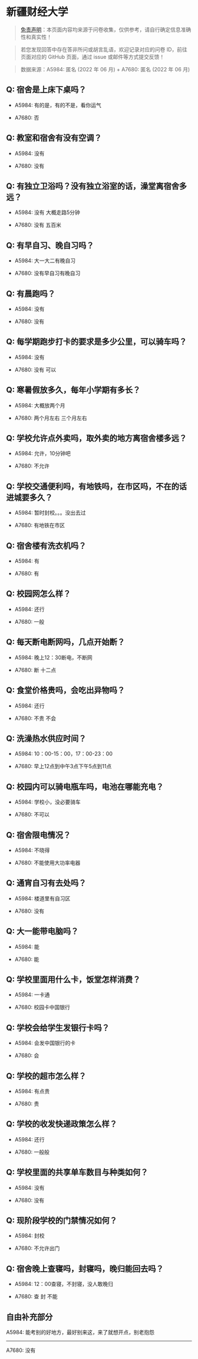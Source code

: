 # 新疆财经大学

> [免责声明](https://colleges.chat/#_3)：本页面内容均来源于问卷收集，仅供参考，请自行确定信息准确性和真实性！

> 若您发现回答中存在答非所问或胡言乱语，欢迎记录对应的问卷 ID，前往页面对应的 GitHub 页面，通过 issue 或邮件等方式提交反馈！

> 数据来源：A5984: 匿名 (2022 年 06 月) + A7680: 匿名 (2022 年 06 月)

## Q: 宿舍是上床下桌吗？

- A5984: 有的是，有的不是，看你运气

- A7680: 否

## Q: 教室和宿舍有没有空调？

- A5984: 没有

- A7680: 没有

## Q: 有独立卫浴吗？没有独立浴室的话，澡堂离宿舍多远？

- A5984: 没有     大概走路5分钟

- A7680: 没有 五百米

## Q: 有早自习、晚自习吗？

- A5984: 大一大二有晚自习

- A7680: 没有早自习有晚自习

## Q: 有晨跑吗？

- A5984: 没有

- A7680: 没有

## Q: 每学期跑步打卡的要求是多少公里，可以骑车吗？

- A5984: 没有

- A7680: 没有 可以

## Q: 寒暑假放多久，每年小学期有多长？

- A5984: 大概放两个月

- A7680: 两个月左右  三个月左右

## Q: 学校允许点外卖吗，取外卖的地方离宿舍楼多远？

- A5984: 允许，10分钟吧

- A7680: 不允许

## Q: 学校交通便利吗，有地铁吗，在市区吗，不在的话进城要多久？

- A5984: 暂时封校。。。没出去过

- A7680: 有地铁在市区

## Q: 宿舍楼有洗衣机吗？

- A5984: 有

- A7680: 有

## Q: 校园网怎么样？

- A5984: 还行

- A7680: 一般

## Q: 每天断电断网吗，几点开始断？

- A5984: 晚上12：30断电，不断网

- A7680: 断 十二点

## Q: 食堂价格贵吗，会吃出异物吗？

- A5984: 还行

- A7680: 不贵 不会

## Q: 洗澡热水供应时间？

- A5984: 10：00-15：00，17：00-23：00

- A7680: 早上12点到中午3点下午5点到11点

## Q: 校园内可以骑电瓶车吗，电池在哪能充电？

- A5984: 学校小，没必要骑车

- A7680: 不可以

## Q: 宿舍限电情况？

- A5984: 不晓得

- A7680: 不能使用大功率电器

## Q: 通宵自习有去处吗？

- A5984: 楼道里有自习区

- A7680: 没有

## Q: 大一能带电脑吗？

- A5984: 能

- A7680: 能

## Q: 学校里面用什么卡，饭堂怎样消费？

- A5984: 一卡通

- A7680: 校园卡中国银行

## Q: 学校会给学生发银行卡吗？

- A5984: 会发中国银行的卡

- A7680: 会

## Q: 学校的超市怎么样？

- A5984: 有点贵

- A7680: 贵

## Q: 学校的收发快递政策怎么样？

- A5984: 还行

- A7680: 一般般

## Q: 学校里面的共享单车数目与种类如何？

- A5984: 没有

- A7680: 没有

## Q: 现阶段学校的门禁情况如何？

- A5984: 封校

- A7680: 不允许出门

## Q: 宿舍晚上查寝吗，封寝吗，晚归能回去吗？

- A5984: 12：00查寝，不封寝，没人敢晚归

- A7680: 查 封 不能

## 自由补充部分

A5984: 能考别的好地方，最好别来这，来了就想开点，别老抱怨

***

A7680: 没有